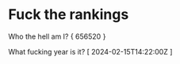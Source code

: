 # Fuck the rankings

Who the hell am I?
{ 656520 }

What fucking year is it?
[ 2024-02-15T14:22:00Z ]
